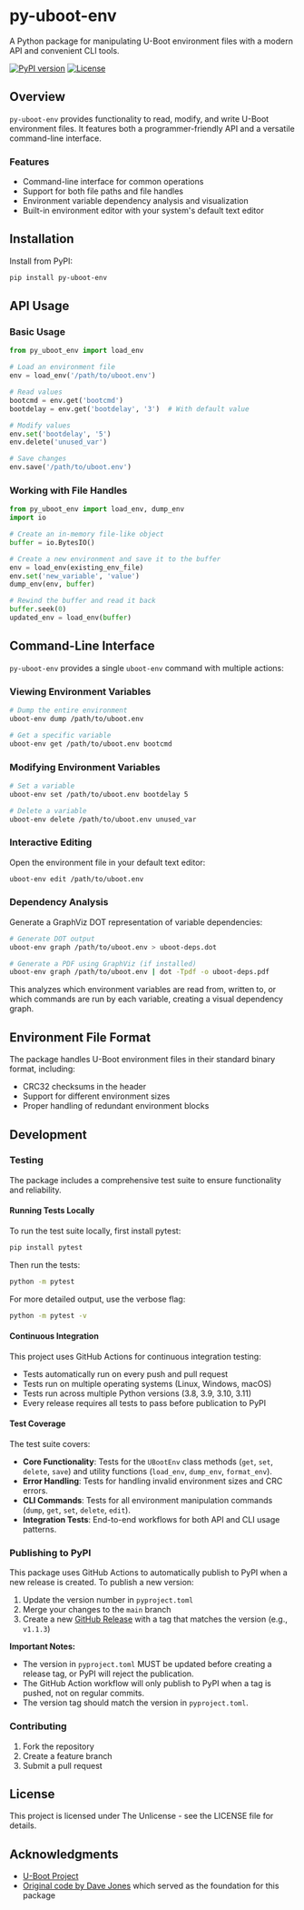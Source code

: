 # py-uboot-env

A Python package for manipulating U-Boot environment files with a modern API and convenient CLI tools.

[![PyPI version](https://img.shields.io/pypi/v/py-uboot-env.svg)](https://pypi.org/project/py-uboot-env/)
[![License](https://img.shields.io/github/license/cubix-mx/py-uboot-env.svg)](https://github.com/cubix-mx/py-uboot-env/blob/main/LICENSE)

## Overview

`py-uboot-env` provides functionality to read, modify, and write U-Boot environment files. It features both a programmer-friendly API and a versatile command-line interface.

### Features

- Command-line interface for common operations
- Support for both file paths and file handles
- Environment variable dependency analysis and visualization
- Built-in environment editor with your system's default text editor

## Installation

Install from PyPI:

```bash
pip install py-uboot-env
```

## API Usage

### Basic Usage

```python
from py_uboot_env import load_env

# Load an environment file
env = load_env('/path/to/uboot.env')

# Read values
bootcmd = env.get('bootcmd')
bootdelay = env.get('bootdelay', '3')  # With default value

# Modify values
env.set('bootdelay', '5')
env.delete('unused_var')

# Save changes
env.save('/path/to/uboot.env')
```

### Working with File Handles

```python
from py_uboot_env import load_env, dump_env
import io

# Create an in-memory file-like object
buffer = io.BytesIO()

# Create a new environment and save it to the buffer
env = load_env(existing_env_file)
env.set('new_variable', 'value')
dump_env(env, buffer)

# Rewind the buffer and read it back
buffer.seek(0)
updated_env = load_env(buffer)
```

## Command-Line Interface

`py-uboot-env` provides a single `uboot-env` command with multiple actions:

### Viewing Environment Variables

```bash
# Dump the entire environment
uboot-env dump /path/to/uboot.env

# Get a specific variable
uboot-env get /path/to/uboot.env bootcmd
```

### Modifying Environment Variables

```bash
# Set a variable
uboot-env set /path/to/uboot.env bootdelay 5

# Delete a variable
uboot-env delete /path/to/uboot.env unused_var
```

### Interactive Editing

Open the environment file in your default text editor:

```bash
uboot-env edit /path/to/uboot.env
```

### Dependency Analysis

Generate a GraphViz DOT representation of variable dependencies:

```bash
# Generate DOT output
uboot-env graph /path/to/uboot.env > uboot-deps.dot

# Generate a PDF using GraphViz (if installed)
uboot-env graph /path/to/uboot.env | dot -Tpdf -o uboot-deps.pdf
```

This analyzes which environment variables are read from, written to, or which commands are run by each variable, creating a visual dependency graph.

## Environment File Format

The package handles U-Boot environment files in their standard binary format, including:

- CRC32 checksums in the header
- Support for different environment sizes
- Proper handling of redundant environment blocks

## Development

### Testing

The package includes a comprehensive test suite to ensure functionality and reliability.

#### Running Tests Locally

To run the test suite locally, first install pytest:

```bash
pip install pytest
```

Then run the tests:

```bash
python -m pytest
```

For more detailed output, use the verbose flag:

```bash
python -m pytest -v
```

#### Continuous Integration

This project uses GitHub Actions for continuous integration testing:

- Tests automatically run on every push and pull request
- Tests run on multiple operating systems (Linux, Windows, macOS)
- Tests run across multiple Python versions (3.8, 3.9, 3.10, 3.11)
- Every release requires all tests to pass before publication to PyPI

#### Test Coverage

The test suite covers:

- **Core Functionality**: Tests for the `UBootEnv` class methods (`get`, `set`, `delete`, `save`) and utility functions (`load_env`, `dump_env`, `format_env`).
- **Error Handling**: Tests for handling invalid environment sizes and CRC errors.
- **CLI Commands**: Tests for all environment manipulation commands (`dump`, `get`, `set`, `delete`, `edit`).
- **Integration Tests**: End-to-end workflows for both API and CLI usage patterns.

### Publishing to PyPI

This package uses GitHub Actions to automatically publish to PyPI when a new release is created. To publish a new version:

1. Update the version number in `pyproject.toml`
2. Merge your changes to the `main` branch
3. Create a new [GitHub Release](https://github.com/cubix-mx/py-uboot-env/releases/new) with a tag that matches the version (e.g., `v1.1.3`)

**Important Notes:**
- The version in `pyproject.toml` MUST be updated before creating a release tag, or PyPI will reject the publication.
- The GitHub Action workflow will only publish to PyPI when a tag is pushed, not on regular commits.
- The version tag should match the version in `pyproject.toml`.

### Contributing

1. Fork the repository
2. Create a feature branch
3. Submit a pull request

## License

This project is licensed under The Unlicense - see the LICENSE file for details.

## Acknowledgments

- [U-Boot Project](https://www.denx.de/wiki/U-Boot)
- [Original code by Dave Jones](https://gist.github.com/waveform80/62f3cc34dc87b8c26e6febc7f28c404e) which served as the foundation for this package
